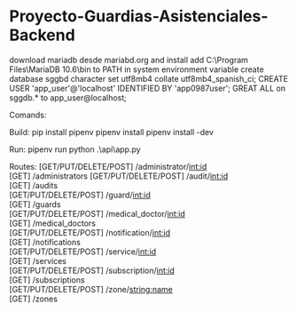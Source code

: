 # Proyecto-Guardias-Asistenciales-Backend

download mariadb desde mariabd.org and install
add C:\Program Files\MariaDB 10.6\bin to PATH in system environment variable 
create database sggbd character set utf8mb4 collate utf8mb4_spanish_ci;
CREATE USER 'app_user'@'localhost' IDENTIFIED BY 'app0987user';
GREAT ALL on sggdb.* to app_user@localhost;

Comands:

Build:
pip install pipenv
pipenv install
pipenv install -dev

Run:
 pipenv run python .\api\app.py

Routes:
[GET/PUT/DELETE/POST]  /administrator/<int:id>  
[GET]  /administrators 
[GET/PUT/DELETE/POST] /audit/<int:id>  
[GET]  /audits     
[GET/PUT/DELETE/POST]   /guard/<int:id>  
[GET]   /guards  
[GET/PUT/DELETE/POST]   /medical_doctor/<int:id>  
[GET]   /medical_doctors  
[GET/PUT/DELETE/POST]   /notification/<int:id>  
[GET]  /notifications  
[GET/PUT/DELETE/POST]   /service/<int:id>  
[GET]   /services  
[GET/PUT/DELETE/POST]   /subscription/<int:id>  
[GET]  /subscriptions  
[GET/PUT/DELETE/POST]   /zone/<string:name>  
[GET]   /zones  